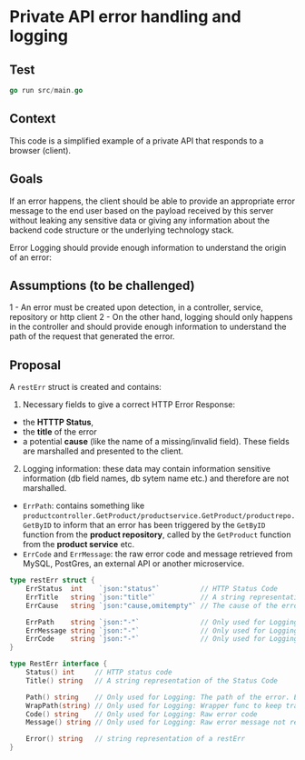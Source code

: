 # Private API error handling and logging

## Test

```go
go run src/main.go
```

## Context

This code is a simplified example of a private API that responds to a browser (client).

## Goals

If an error happens, the client should be able to provide an appropriate error message to the end user based on the payload received by this server
without leaking any sensitive data or giving any information about the backend code structure or the underlying technology stack.

Error Logging should provide enough information to understand the origin of an error:

## Assumptions (to be challenged)

1 - An error must be created upon detection, in a controller, service, repository or http client
2 - On the other hand, logging should only happens in the controller and should provide enough information to understand the path of the request that generated the error.

## Proposal

A `restErr` struct is created and contains:

1. Necessary fields to give a correct HTTP Error Response:

- the **HTTTP Status**,
- the **title** of the error
- a potential **cause** (like the name of a missing/invalid field).
  These fields are marshalled and presented to the client.

2. Logging information: these data may contain information sensitive information (db field names, db sytem name etc.) and therefore are not marshalled.

- `ErrPath`: contains something like `productcontroller.GetProduct/productservice.GetProduct/productrepo.GetByID` to inform that an error has been triggered by the `GetByID` function from the **product repository**, called by the `GetProduct` function from the **product service** etc.
- `ErrCode` and `ErrMessage`: the raw error code and message retrieved from MySQL, PostGres, an external API or another microservice.

```go
type restErr struct {
	ErrStatus  int    `json:"status"`          // HTTP Status Code
	ErrTitle   string `json:"title"`           // A string representation of the Status Code
	ErrCause   string `json:"cause,omitempty"` // The cause of the error, can be empty

	ErrPath    string `json:"-"`               // Only used for Logging: The path of the error. Ex: "controller/controllerfunc/service/servicefunc/dbclient/dblientfunc"
	ErrMessage string `json:"-"`               // Only used for Logging: Raw error message returned by a DB, another Servive or whatever
	ErrCode    string `json:"-"`               // Only used for Logging: Raw error code from the DB or another service
}

type RestErr interface {
	Status() int     // HTTP status code
	Title() string   // A string representation of the Status Code

	Path() string    // Only used for Logging: The path of the error. Ex: "controller/controllerfunc/service/servicefunc/dbclient/dblientfunc"
	WrapPath(string) // Only used for Logging: Wrapper func to keep track of the path of the error
	Code() string    // Only used for Logging: Raw error code
	Message() string // Only used for Logging: Raw error message not returned to the client

	Error() string   // string representation of a restErr
}
```
